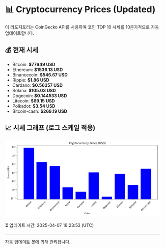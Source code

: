 
# 📊 Cryptocurrency Prices (Updated)

이 리포지토리는 CoinGecko API를 사용하여 코인 TOP 10 시세를 10분가격으로 자동 업데이트합니다.

## 💰 현재 시세
- Bitcoin: **$77649 USD**
- Ethereum: **$1536.13 USD**
- Binancecoin: **$546.67 USD**
- Ripple: **$1.86 USD**
- Cardano: **$0.56357 USD**
- Solana: **$105.03 USD**
- Dogecoin: **$0.144533 USD**
- Litecoin: **$69.15 USD**
- Polkadot: **$3.54 USD**
- Bitcoin-cash: **$269.19 USD**

## 📈 시세 그래프 (로그 스케일 적용)
![Crypto Prices](crypto_prices.png)

⏳ 업데이트 시간: 2025-04-07 16:23:53 (UTC)

---
자동 업데이트 봇에 의해 관리됩니다.
